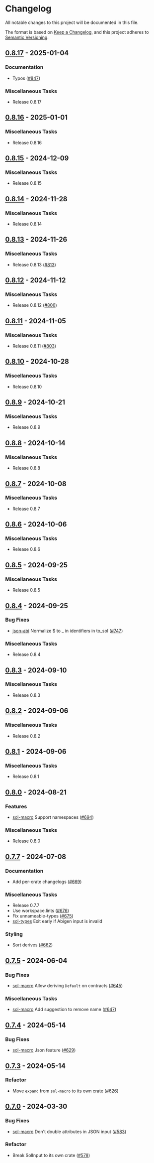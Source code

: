 # Changelog

All notable changes to this project will be documented in this file.

The format is based on [Keep a Changelog](https://keepachangelog.com/en/1.1.0/),
and this project adheres to [Semantic Versioning](https://semver.org/spec/v2.0.0.html).

## [0.8.17](https://github.com/alloy-rs/core/releases/tag/v0.8.17) - 2025-01-04

### Documentation

- Typos ([#847](https://github.com/alloy-rs/core/issues/847))

### Miscellaneous Tasks

- Release 0.8.17

## [0.8.16](https://github.com/alloy-rs/core/releases/tag/v0.8.16) - 2025-01-01

### Miscellaneous Tasks

- Release 0.8.16

## [0.8.15](https://github.com/alloy-rs/core/releases/tag/v0.8.15) - 2024-12-09

### Miscellaneous Tasks

- Release 0.8.15

## [0.8.14](https://github.com/alloy-rs/core/releases/tag/v0.8.14) - 2024-11-28

### Miscellaneous Tasks

- Release 0.8.14

## [0.8.13](https://github.com/alloy-rs/core/releases/tag/v0.8.13) - 2024-11-26

### Miscellaneous Tasks

- Release 0.8.13 ([#813](https://github.com/alloy-rs/core/issues/813))

## [0.8.12](https://github.com/alloy-rs/core/releases/tag/v0.8.12) - 2024-11-12

### Miscellaneous Tasks

- Release 0.8.12 ([#806](https://github.com/alloy-rs/core/issues/806))

## [0.8.11](https://github.com/alloy-rs/core/releases/tag/v0.8.11) - 2024-11-05

### Miscellaneous Tasks

- Release 0.8.11 ([#803](https://github.com/alloy-rs/core/issues/803))

## [0.8.10](https://github.com/alloy-rs/core/releases/tag/v0.8.10) - 2024-10-28

### Miscellaneous Tasks

- Release 0.8.10

## [0.8.9](https://github.com/alloy-rs/core/releases/tag/v0.8.9) - 2024-10-21

### Miscellaneous Tasks

- Release 0.8.9

## [0.8.8](https://github.com/alloy-rs/core/releases/tag/v0.8.8) - 2024-10-14

### Miscellaneous Tasks

- Release 0.8.8

## [0.8.7](https://github.com/alloy-rs/core/releases/tag/v0.8.7) - 2024-10-08

### Miscellaneous Tasks

- Release 0.8.7

## [0.8.6](https://github.com/alloy-rs/core/releases/tag/v0.8.6) - 2024-10-06

### Miscellaneous Tasks

- Release 0.8.6

## [0.8.5](https://github.com/alloy-rs/core/releases/tag/v0.8.5) - 2024-09-25

### Miscellaneous Tasks

- Release 0.8.5

## [0.8.4](https://github.com/alloy-rs/core/releases/tag/v0.8.4) - 2024-09-25

### Bug Fixes

- [json-abi] Normalize $ to _ in identifiers in to_sol ([#747](https://github.com/alloy-rs/core/issues/747))

### Miscellaneous Tasks

- Release 0.8.4

## [0.8.3](https://github.com/alloy-rs/core/releases/tag/v0.8.3) - 2024-09-10

### Miscellaneous Tasks

- Release 0.8.3

## [0.8.2](https://github.com/alloy-rs/core/releases/tag/v0.8.2) - 2024-09-06

### Miscellaneous Tasks

- Release 0.8.2

## [0.8.1](https://github.com/alloy-rs/core/releases/tag/v0.8.1) - 2024-09-06

### Miscellaneous Tasks

- Release 0.8.1

## [0.8.0](https://github.com/alloy-rs/core/releases/tag/v0.8.0) - 2024-08-21

### Features

- [sol-macro] Support namespaces ([#694](https://github.com/alloy-rs/core/issues/694))

### Miscellaneous Tasks

- Release 0.8.0

## [0.7.7](https://github.com/alloy-rs/core/releases/tag/v0.7.7) - 2024-07-08

### Documentation

- Add per-crate changelogs ([#669](https://github.com/alloy-rs/core/issues/669))

### Miscellaneous Tasks

- Release 0.7.7
- Use workspace.lints ([#676](https://github.com/alloy-rs/core/issues/676))
- Fix unnameable-types ([#675](https://github.com/alloy-rs/core/issues/675))
- [sol-types] Exit early if Abigen input is invalid

### Styling

- Sort derives ([#662](https://github.com/alloy-rs/core/issues/662))

## [0.7.5](https://github.com/alloy-rs/core/releases/tag/v0.7.5) - 2024-06-04

### Bug Fixes

- [sol-macro] Allow deriving `Default` on contracts ([#645](https://github.com/alloy-rs/core/issues/645))

### Miscellaneous Tasks

- [sol-macro] Add suggestion to remove name ([#647](https://github.com/alloy-rs/core/issues/647))

## [0.7.4](https://github.com/alloy-rs/core/releases/tag/v0.7.4) - 2024-05-14

### Bug Fixes

- [sol-macro] Json feature ([#629](https://github.com/alloy-rs/core/issues/629))

## [0.7.3](https://github.com/alloy-rs/core/releases/tag/v0.7.3) - 2024-05-14

### Refactor

- Move `expand` from `sol-macro` to its own crate ([#626](https://github.com/alloy-rs/core/issues/626))

## [0.7.0](https://github.com/alloy-rs/core/releases/tag/v0.7.0) - 2024-03-30

### Bug Fixes

- [sol-macro] Don't double attributes in JSON input ([#583](https://github.com/alloy-rs/core/issues/583))

### Refactor

- Break SolInput to its own crate ([#578](https://github.com/alloy-rs/core/issues/578))

[`dyn-abi`]: https://crates.io/crates/alloy-dyn-abi
[dyn-abi]: https://crates.io/crates/alloy-dyn-abi
[`json-abi`]: https://crates.io/crates/alloy-json-abi
[json-abi]: https://crates.io/crates/alloy-json-abi
[`primitives`]: https://crates.io/crates/alloy-primitives
[primitives]: https://crates.io/crates/alloy-primitives
[`sol-macro`]: https://crates.io/crates/alloy-sol-macro
[sol-macro]: https://crates.io/crates/alloy-sol-macro
[`sol-type-parser`]: https://crates.io/crates/alloy-sol-type-parser
[sol-type-parser]: https://crates.io/crates/alloy-sol-type-parser
[`sol-types`]: https://crates.io/crates/alloy-sol-types
[sol-types]: https://crates.io/crates/alloy-sol-types
[`syn-solidity`]: https://crates.io/crates/syn-solidity
[syn-solidity]: https://crates.io/crates/syn-solidity

<!-- generated by git-cliff -->
